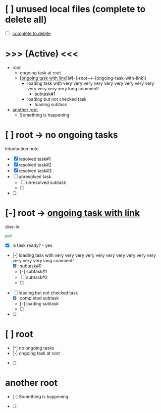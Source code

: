 # [ ] unused local files (complete to delete all)
- [ ] [complete to delete](./main.files/unused)

# >>> (Active) <<<
- root
    - ongoing task at root
    - [[ongoing task with link](https://link.com)](#[-]-root-->-[ongoing-task-with-link])
        - loading task with very very very very very very very very very very very very very long comment!
            - subtask#1
        - loading but not checked task
            - loading subtask
- [another root](#another-root)
    - Something is happening

# [ ] root -> no ongoing tasks
Intoduction note.
- [x] resolved task#1
- [x] resolved task#2
- [x] resolved task#3
- [ ] unresolved task
    - [ ] unresolved subtask
    - [ ] 
- [ ] 

# [-] root -> [ongoing task with link](https://link.com)
dive-in:
```sh
pwd
```
- [x] is task ready? - yes
- [-] loading task with very very very very very very very very very very very very very long comment!
    - [x] subtask#0
    - [-] subtask#1
    - [ ] subtask#2
    - [ ] 
- [ ] loading but not checked task
    - [x] completed subtask
    - [-] loading subtask
    - [ ] 
- [ ] 

# [ ] root
- [^] no ongoing tasks
- [-] ongoing task at root
- [ ] 

# another root
- [-] Something is happening
- [ ] 
